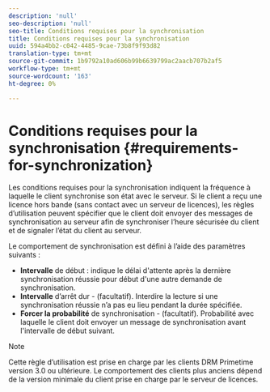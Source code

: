```yaml
---
description: 'null'
seo-description: 'null'
seo-title: Conditions requises pour la synchronisation
title: Conditions requises pour la synchronisation
uuid: 594a4bb2-c042-4485-9cae-73b8f9f93d82
translation-type: tm+mt
source-git-commit: 1b9792a10ad606b99b6639799ac2aacb707b2af5
workflow-type: tm+mt
source-wordcount: '163'
ht-degree: 0%

---
```



# Conditions requises pour la synchronisation {#requirements-for-synchronization}

Les conditions requises pour la synchronisation indiquent la fréquence à laquelle le client synchronise son état avec le serveur. Si le client a reçu une licence hors bande (sans contact avec un serveur de licences), les règles d’utilisation peuvent spécifier que le client doit envoyer des messages de synchronisation au serveur afin de synchroniser l’heure sécurisée du client et de signaler l’état du client au serveur.

Le comportement de synchronisation est défini à l’aide des paramètres suivants :

* **Intervalle**  de début : indique le délai d&#39;attente après la dernière synchronisation réussie pour début d&#39;une autre demande de synchronisation.
* **Intervalle**  d’arrêt dur - (facultatif). Interdire la lecture si une synchronisation réussie n’a pas eu lieu pendant la durée spécifiée.
* **Forcer la probabilité**  de synchronisation - (facultatif). Probabilité avec laquelle le client doit envoyer un message de synchronisation avant l&#39;intervalle de début suivant.

>[!NOTE]
>
>Cette règle d’utilisation est prise en charge par les clients DRM Primetime version 3.0 ou ultérieure. Le comportement des clients plus anciens dépend de la version minimale du client prise en charge par le serveur de licences.

